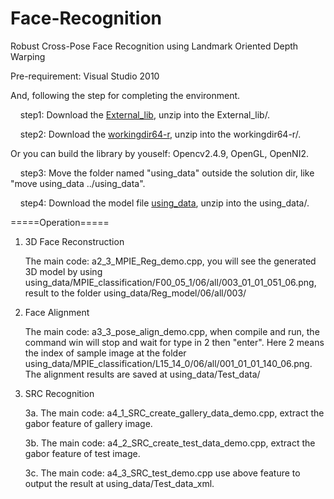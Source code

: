 # Face-Recognition
Robust Cross-Pose Face Recognition using Landmark Oriented Depth Warping 

Pre-requirement: Visual Studio 2010

And, following the step for completing the environment.

      step1: Download the <a href="https://drive.google.com/file/d/0BwJ2me84dFHIYURLRlZpZXcwMlE/view?usp=sharing">External_lib</a>, unzip into the External_lib/.

      step2: Download the <a href="https://drive.google.com/file/d/0BwJ2me84dFHIT2syY0FUWWo3QmM/view?usp=sharing">workingdir64-r</a>, unzip into the workingdir64-r/.

Or you can build the library by youself: Opencv2.4.9, OpenGL, OpenNI2.

      step3: Move the folder named "using_data" outside the solution dir, like "move using_data ../using_data".

      step4: Download the model file <a href="https://drive.google.com/file/d/0BwJ2me84dFHISHFaaGhqeml0c1U/view?usp=sharing">using_data</a>, unzip into the using_data/.

=====Operation=====

1. 3D Face Reconstruction

    The main code: a2_3_MPIE_Reg_demo.cpp, you will see the generated 3D model by using using_data/MPIE_classification/F00_05_1/06/all/003_01_01_051_06.png, result to the folder using_data/Reg_model/06/all/003/

2. Face Alignment

    The main code: a3_3_pose_align_demo.cpp, when compile and run, the command win will stop and wait for type in 2 then "enter". Here 2 means the index of sample image at the folder using_data/MPIE_classification/L15_14_0/06/all/001_01_01_140_06.png. The alignment results are saved at using_data/Test_data/

3. SRC Recognition

    3a. The main code: a4_1_SRC_create_gallery_data_demo.cpp, extract the gabor feature of gallery image.

    3b. The main code: a4_2_SRC_create_test_data_demo.cpp, extract the gabor feature of test image.

    3c. The main code: a4_3_SRC_test_demo.cpp use above feature to output the result at using_data/Test_data_xml.
